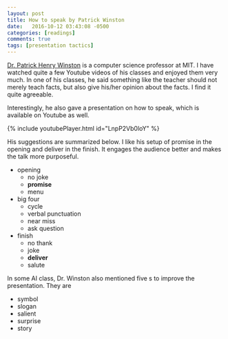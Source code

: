 ```yaml
---
layout: post
title: How to speak by Patrick Winston
date:   2016-10-12 03:43:08 -0500
categories: [readings]
comments: true
tags: [presentation tactics]
---
```


[Dr. Patrick Henry Winston](https://en.wikipedia.org/wiki/Patrick_Winston) is a
computer science professor at MIT. I have watched quite a few Youtube videos of his
classes and enjoyed them very much.
In one of his classes, he said something like the teacher should
not merely teach facts, but also give his/her opinion about the facts.
I find it quite agreeable.

Interestingly, he also gave a presentation on how to speak,
which is available on Youtube as well.

{% include youtubePlayer.html id="LnpP2Vb0loY" %}

His suggestions are summarized below.
I like his setup of promise in the opening and deliver in the finish.
It engages the audience better and makes the talk more purposeful.

* opening
    * no joke
    * **promise**
    * menu
* big four
    * cycle
    * verbal punctuation
    * near miss
    * ask question
* finish
    * no thank
    * joke
    * **deliver**
    * salute


In some AI class, Dr. Winston also mentioned five s to improve the presentation.
They are

* symbol
* slogan
* salient
* surprise
* story

